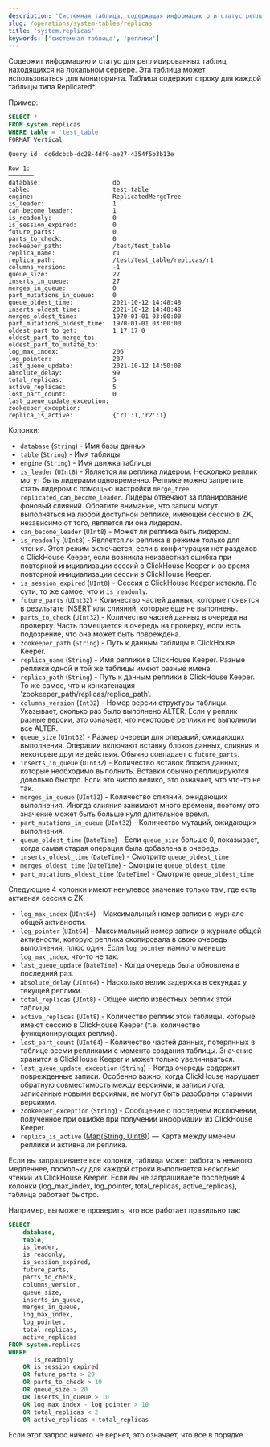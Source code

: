 ```yaml
---
description: 'Системная таблица, содержащая информацию о и статус реплицированных таблиц, находящихся на локальном сервере. Полезно для мониторинга.'
slug: /operations/system-tables/replicas
title: 'system.replicas'
keywords: ['системная таблица', 'реплики']
---
```


Содержит информацию и статус для реплицированных таблиц, находящихся на локальном сервере. Эта таблица может использоваться для мониторинга. Таблица содержит строку для каждой таблицы типа Replicated*.

Пример:

``` sql
SELECT *
FROM system.replicas
WHERE table = 'test_table'
FORMAT Vertical
```

``` text
Query id: dc6dcbcb-dc28-4df9-ae27-4354f5b3b13e

Row 1:
───────
database:                    db
table:                       test_table
engine:                      ReplicatedMergeTree
is_leader:                   1
can_become_leader:           1
is_readonly:                 0
is_session_expired:          0
future_parts:                0
parts_to_check:              0
zookeeper_path:              /test/test_table
replica_name:                r1
replica_path:                /test/test_table/replicas/r1
columns_version:             -1
queue_size:                  27
inserts_in_queue:            27
merges_in_queue:             0
part_mutations_in_queue:     0
queue_oldest_time:           2021-10-12 14:48:48
inserts_oldest_time:         2021-10-12 14:48:48
merges_oldest_time:          1970-01-01 03:00:00
part_mutations_oldest_time:  1970-01-01 03:00:00
oldest_part_to_get:          1_17_17_0
oldest_part_to_merge_to:
oldest_part_to_mutate_to:
log_max_index:               206
log_pointer:                 207
last_queue_update:           2021-10-12 14:50:08
absolute_delay:              99
total_replicas:              5
active_replicas:             5
lost_part_count:             0
last_queue_update_exception:
zookeeper_exception:
replica_is_active:           {'r1':1,'r2':1}
```

Колонки:

- `database` (`String`) - Имя базы данных
- `table` (`String`) - Имя таблицы
- `engine` (`String`) - Имя движка таблицы
- `is_leader` (`UInt8`) - Является ли реплика лидером.
    Несколько реплик могут быть лидерами одновременно. Реплике можно запретить стать лидером с помощью настройки `merge_tree` `replicated_can_become_leader`. Лидеры отвечают за планирование фоновый слияний.
    Обратите внимание, что записи могут выполняться на любой доступной реплике, имеющей сессию в ZK, независимо от того, является ли она лидером.
- `can_become_leader` (`UInt8`) - Может ли реплика быть лидером.
- `is_readonly` (`UInt8`) - Является ли реплика в режиме только для чтения.
    Этот режим включается, если в конфигурации нет разделов с ClickHouse Keeper, если возникла неизвестная ошибка при повторной инициализации сессий в ClickHouse Keeper и во время повторной инициализации сессии в ClickHouse Keeper.
- `is_session_expired` (`UInt8`) - Сессия с ClickHouse Keeper истекла. По сути, то же самое, что и `is_readonly`.
- `future_parts` (`UInt32`) - Количество частей данных, которые появятся в результате INSERT или слияний, которые еще не выполнены.
- `parts_to_check` (`UInt32`) - Количество частей данных в очереди на проверку. Часть помещается в очередь на проверку, если есть подозрение, что она может быть повреждена.
- `zookeeper_path` (`String`) - Путь к данным таблицы в ClickHouse Keeper.
- `replica_name` (`String`) - Имя реплики в ClickHouse Keeper. Разные реплики одной и той же таблицы имеют разные имена.
- `replica_path` (`String`) - Путь к данным реплики в ClickHouse Keeper. То же самое, что и конкатенация 'zookeeper_path/replicas/replica_path'.
- `columns_version` (`Int32`) - Номер версии структуры таблицы. Указывает, сколько раз было выполнено ALTER. Если у реплик разные версии, это означает, что некоторые реплики не выполнили все ALTER.
- `queue_size` (`UInt32`) - Размер очереди для операций, ожидающих выполнения. Операции включают вставку блоков данных, слияния и некоторые другие действия. Обычно совпадает с `future_parts`.
- `inserts_in_queue` (`UInt32`) - Количество вставок блоков данных, которые необходимо выполнить. Вставки обычно реплицируются довольно быстро. Если это число велико, это означает, что что-то не так.
- `merges_in_queue` (`UInt32`) - Количество слияний, ожидающих выполнения. Иногда слияния занимают много времени, поэтому это значение может быть больше нуля длительное время.
- `part_mutations_in_queue` (`UInt32`) - Количество мутаций, ожидающих выполнения.
- `queue_oldest_time` (`DateTime`) - Если `queue_size` больше 0, показывает, когда самая старая операция была добавлена в очередь.
- `inserts_oldest_time` (`DateTime`) - Смотрите `queue_oldest_time`
- `merges_oldest_time` (`DateTime`) - Смотрите `queue_oldest_time`
- `part_mutations_oldest_time` (`DateTime`) - Смотрите `queue_oldest_time`

Следующие 4 колонки имеют ненулевое значение только там, где есть активная сессия с ZK.

- `log_max_index` (`UInt64`) - Максимальный номер записи в журнале общей активности.
- `log_pointer` (`UInt64`) - Максимальный номер записи в журнале общей активности, которую реплика скопировала в свою очередь выполнения, плюс один. Если `log_pointer` намного меньше `log_max_index`, что-то не так.
- `last_queue_update` (`DateTime`) - Когда очередь была обновлена в последний раз.
- `absolute_delay` (`UInt64`) - Насколько велик задержка в секундах у текущей реплики.
- `total_replicas` (`UInt8`) - Общее число известных реплик этой таблицы.
- `active_replicas` (`UInt8`) - Количество реплик этой таблицы, которые имеют сессию в ClickHouse Keeper (т.е. количество функционирующих реплик).
- `lost_part_count` (`UInt64`) - Количество частей данных, потерянных в таблице всеми репликами с момента создания таблицы. Значение хранится в ClickHouse Keeper и может только увеличиваться.
- `last_queue_update_exception` (`String`) - Когда очередь содержит поврежденные записи. Особенно важно, когда ClickHouse нарушает обратную совместимость между версиями, и записи лога, записанные новыми версиями, не могут быть разобраны старыми версиями.
- `zookeeper_exception` (`String`) - Сообщение о последнем исключении, полученное при ошибке при получении информации из ClickHouse Keeper.
- `replica_is_active` ([Map(String, UInt8)](../../sql-reference/data-types/map.md)) — Карта между именем реплики и активна ли реплика.

Если вы запрашиваете все колонки, таблица может работать немного медленнее, поскольку для каждой строки выполняется несколько чтений из ClickHouse Keeper. Если вы не запрашиваете последние 4 колонки (log_max_index, log_pointer, total_replicas, active_replicas), таблица работает быстро.

Например, вы можете проверить, что все работает правильно так:

``` sql
SELECT
    database,
    table,
    is_leader,
    is_readonly,
    is_session_expired,
    future_parts,
    parts_to_check,
    columns_version,
    queue_size,
    inserts_in_queue,
    merges_in_queue,
    log_max_index,
    log_pointer,
    total_replicas,
    active_replicas
FROM system.replicas
WHERE
       is_readonly
    OR is_session_expired
    OR future_parts > 20
    OR parts_to_check > 10
    OR queue_size > 20
    OR inserts_in_queue > 10
    OR log_max_index - log_pointer > 10
    OR total_replicas < 2
    OR active_replicas < total_replicas
```

Если этот запрос ничего не вернет, это означает, что все в порядке.
